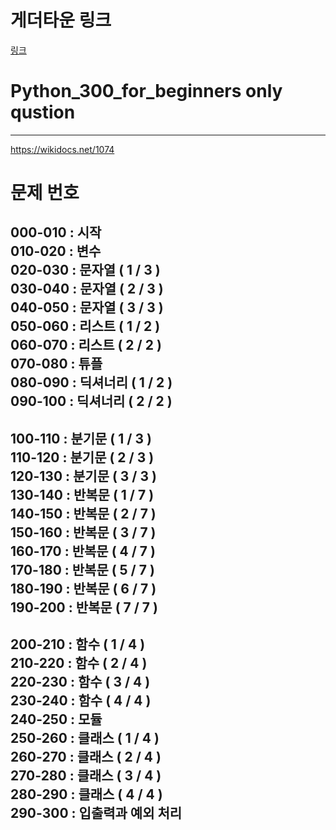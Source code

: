 # 게더타운 링크

[링크](https://app.gather.town/invite?token=K1rGthXqSUmpUkjKE2Ww)


# Python_300_for_beginners only qustion




 
---

https://wikidocs.net/1074



# 문제 번호  

000-010 : 시작              
010-020 : 변수              
020-030 : 문자열 ( 1 / 3 )   
030-040 : 문자열 ( 2 / 3 )    
040-050 : 문자열 ( 3 / 3 )     
050-060 : 리스트 ( 1 / 2 )      
060-070 : 리스트 ( 2 / 2 )    
070-080 : 튜플  
080-090 : 딕셔너리 ( 1 / 2 )    
090-100 : 딕셔너리 ( 2 / 2 )   
---------------------------------------  
100-110 : 분기문 ( 1 / 3 )   
110-120 : 분기문 ( 2 / 3 )   
120-130 : 분기문 ( 3 / 3 )    
130-140 : 반복문 ( 1 / 7 )    
140-150 : 반복문 ( 2 / 7 )     
150-160 : 반복문 ( 3 / 7 )    
160-170 : 반복문 ( 4 / 7 )   
170-180 : 반복문 ( 5 / 7 )  
180-190 : 반복문 ( 6 / 7 )  
190-200 : 반복문 ( 7 / 7 )  
---------------------------------------  
200-210 : 함수 ( 1 / 4 )  
210-220 : 함수 ( 2 / 4 )  
220-230 : 함수 ( 3 / 4 )  
230-240 : 함수 ( 4 / 4 )  
240-250 : 모듈  
250-260 : 클래스 ( 1 / 4 )  
260-270 : 클래스 ( 2 / 4 )  
270-280 : 클래스 ( 3 / 4 )  
280-290 : 클래스 ( 4 / 4 )  
290-300 : 입출력과 예외 처리  
---------------------------------------
